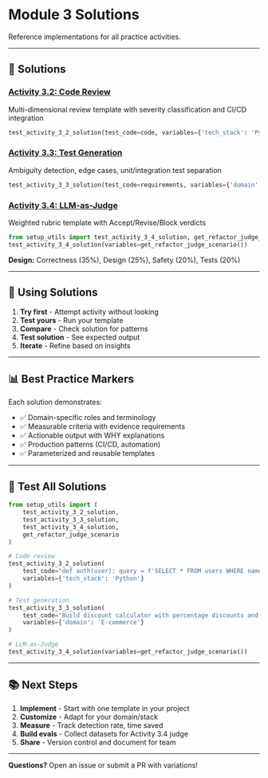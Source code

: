 # Module 3 Solutions

Reference implementations for all practice activities.

---

## 📁 Solutions

### [Activity 3.2: Code Review](activity-3.2-code-review-solution.md)
Multi-dimensional review template with severity classification and CI/CD integration

```python
test_activity_3_2_solution(test_code=code, variables={'tech_stack': 'Python'})
```

### [Activity 3.3: Test Generation](activity-3.3-test-generation-solution.md)
Ambiguity detection, edge cases, unit/integration test separation

```python
test_activity_3_3_solution(test_code=requirements, variables={'domain': 'E-commerce'})
```

### [Activity 3.4: LLM-as-Judge](activity-3.4-llm-as-judge-evaluation-solution.md)
Weighted rubric template with Accept/Revise/Block verdicts

```python
from setup_utils import test_activity_3_4_solution, get_refactor_judge_scenario
test_activity_3_4_solution(variables=get_refactor_judge_scenario())
```

**Design:** Correctness (35%), Design (25%), Safety (20%), Tests (20%)

---

## 🎯 Using Solutions

1. **Try first** - Attempt activity without looking
2. **Test yours** - Run your template
3. **Compare** - Check solution for patterns
4. **Test solution** - See expected output
5. **Iterate** - Refine based on insights

---

## 📊 Best Practice Markers

Each solution demonstrates:
- ✅ Domain-specific roles and terminology
- ✅ Measurable criteria with evidence requirements
- ✅ Actionable output with WHY explanations
- ✅ Production patterns (CI/CD, automation)
- ✅ Parameterized and reusable templates


---

## 🧪 Test All Solutions

```python
from setup_utils import (
    test_activity_3_2_solution,
    test_activity_3_3_solution, 
    test_activity_3_4_solution,
    get_refactor_judge_scenario
)

# Code review
test_activity_3_2_solution(
    test_code="def auth(user): query = f'SELECT * FROM users WHERE name={user}'",
    variables={'tech_stack': 'Python'}
)

# Test generation
test_activity_3_3_solution(
    test_code="Build discount calculator with percentage discounts and edge cases",
    variables={'domain': 'E-commerce'}
)

# LLM-as-Judge
test_activity_3_4_solution(variables=get_refactor_judge_scenario())
```

---

## 📚 Next Steps

1. **Implement** - Start with one template in your project
2. **Customize** - Adapt for your domain/stack
3. **Measure** - Track detection rate, time saved
4. **Build evals** - Collect datasets for Activity 3.4 judge
5. **Share** - Version control and document for team

---

**Questions?** Open an issue or submit a PR with variations!
